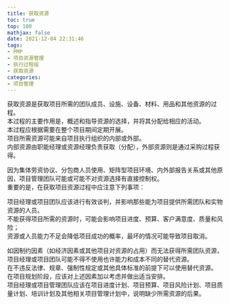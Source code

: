 ```yaml
---
title: 获取资源
toc: true
top: 100
mathjax: false
date: 2021-12-04 22:31:46
tags:
- PMP
- 项目资源管理
- 执行过程组
- 获取资源
categories:
- 项目管理
---
```

获取资源是获取项目所需的团队成员、设施、设备、材料、用品和其他资源的过程。  
本过程的主要作用是，概述和指导资源的选择，并将其分配给相应的活动。  
本过程应根据需要在整个项目期间定期开展。  
项目所需资源可能来自项目执行组织的内部或外部。  
内部资源由职能经理或资源经理负责获取（分配），外部资源则是通过采购过程获得。  

因为集体劳资协议、分包商人员使用、矩阵型项目环境、内外部报告关系或其他原因，项目管理团队可能或可能不对资源选择有直接控制权。  
重要的是，在获取项目资源过程中应注意下列事项：

项目经理或项目团队应该进行有效谈判，并影响那些能为项目提供所需团队和实物资源的人员。  
不能获得项目所需的资源时，可能会影响项目进度、预算、客户满意度、质量和风险；  
资源或人员能力不足会降低项目成功的概率，最坏的情况可能导致项目取消。  

如因制约因素（如经济因素或其他项目对资源的占用）而无法获得所需团队资源，项目经理或项目团队可能不得不使用也许能力和成本不同的替代资源。  
在不违反法律、规章、强制性规定或其他具体标准的前提下可以使用替代资源。  
在项目规划阶段，应该对上述因素加以考虑并做出适当安排。  
项目经理或项目管理团队应该在项目进度计划、项目预算、项目风险计划、项目质量计划、培训计划及其他相关项目管理计划中，说明缺少所需资源的后果。
